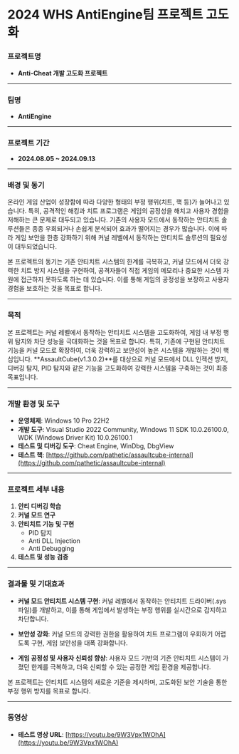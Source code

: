 # 2024 WHS AntiEngine팀 프로젝트 고도화

### 프로젝트명
- **Anti-Cheat 개발 고도화 프로젝트**

---

### 팀명
- **AntiEngine**

---

### 프로젝트 기간
- **2024.08.05 ~ 2024.09.13**

---

### 배경 및 동기
온라인 게임 산업이 성장함에 따라 다양한 형태의 부정 행위(치트, 핵 등)가 늘어나고 있습니다. 특히, 공격적인 해킹과 치트 프로그램은 게임의 공정성을 해치고 사용자 경험을 저해하는 큰 문제로 대두되고 있습니다. 기존의 사용자 모드에서 동작하는 안티치트 솔루션들은 종종 우회되거나 손쉽게 분석되어 효과가 떨어지는 경우가 많습니다. 이에 따라 게임 보안을 한층 강화하기 위해 커널 레벨에서 동작하는 안티치트 솔루션의 필요성이 대두되었습니다.

본 프로젝트의 동기는 기존 안티치트 시스템의 한계를 극복하고, 커널 모드에서 더욱 강력한 치트 방지 시스템을 구현하여, 공격자들이 직접 게임의 메모리나 중요한 시스템 자원에 접근하지 못하도록 하는 데 있습니다. 이를 통해 게임의 공정성을 보장하고 사용자 경험을 보호하는 것을 목표로 합니다.

---

### 목적
본 프로젝트는 커널 레벨에서 동작하는 안티치트 시스템을 고도화하여, 게임 내 부정 행위 탐지와 차단 성능을 극대화하는 것을 목표로 합니다. 특히, 기존에 구현된 안티치트 기능을 커널 모드로 확장하여, 더욱 강력하고 보안성이 높은 시스템을 개발하는 것이 핵심입니다. **AssaultCube(v1.3.0.2)**를 대상으로 커널 모드에서 DLL 인젝션 방지, 디버깅 탐지, PID 탐지와 같은 기능을 고도화하여 강력한 시스템을 구축하는 것이 최종 목표입니다.

---

### 개발 환경 및 도구
- **운영체제**: Windows 10 Pro 22H2
- **개발 도구**: Visual Studio 2022 Community, Windows 11 SDK 10.0.26100.0, WDK (Windows Driver Kit) 10.0.26100.1
- **테스트 및 디버깅 도구**: Cheat Engine, WinDbg, DbgView
- **테스트 핵**: [https://github.com/pathetic/assaultcube-internal](https://github.com/pathetic/assaultcube-internal)

---

### 프로젝트 세부 내용
1. **안티 디버깅 학습**
2. **커널 모드 연구**
3. **안티치트 기능 및 구현**
   - PID 탐지
   - Anti DLL Injection
   - Anti Debugging
4. **테스트 및 성능 검증**

---

### 결과물 및 기대효과
- **커널 모드 안티치트 시스템 구현**: 커널 레벨에서 동작하는 안티치트 드라이버(.sys 파일)를 개발하고, 이를 통해 게임에서 발생하는 부정 행위를 실시간으로 감지하고 차단합니다.

- **보안성 강화**: 커널 모드의 강력한 권한을 활용하여 치트 프로그램이 우회하기 어렵도록 구현, 게임 보안성을 대폭 강화합니다.

- **게임 공정성 및 사용자 신뢰성 향상**: 사용자 모드 기반의 기존 안티치트 시스템이 가졌던 한계를 극복하고, 더욱 신뢰할 수 있는 공정한 게임 환경을 제공합니다.

본 프로젝트는 안티치트 시스템의 새로운 기준을 제시하며, 고도화된 보안 기술을 통한 부정 행위 방지를 목표로 합니다.

---

### 동영상
- **테스트 영상 URL**: [https://youtu.be/9W3Vpx1WOhA](https://youtu.be/9W3Vpx1WOhA)

